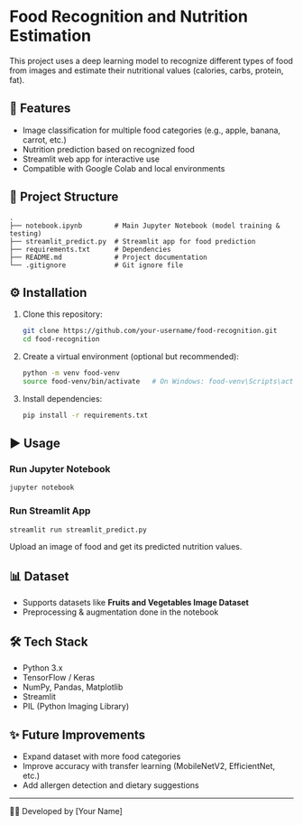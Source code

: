 # Food Recognition and Nutrition Estimation

This project uses a deep learning model to recognize different types of food from images and estimate their nutritional values (calories, carbs, protein, fat).

## 🚀 Features
- Image classification for multiple food categories (e.g., apple, banana, carrot, etc.)
- Nutrition prediction based on recognized food
- Streamlit web app for interactive use
- Compatible with Google Colab and local environments

## 📂 Project Structure
```
.
├── notebook.ipynb        # Main Jupyter Notebook (model training & testing)
├── streamlit_predict.py  # Streamlit app for food prediction
├── requirements.txt      # Dependencies
├── README.md             # Project documentation
└── .gitignore            # Git ignore file
```

## ⚙️ Installation
1. Clone this repository:
   ```bash
   git clone https://github.com/your-username/food-recognition.git
   cd food-recognition
   ```

2. Create a virtual environment (optional but recommended):
   ```bash
   python -m venv food-venv
   source food-venv/bin/activate   # On Windows: food-venv\Scripts\activate
   ```

3. Install dependencies:
   ```bash
   pip install -r requirements.txt
   ```

## ▶️ Usage
### Run Jupyter Notebook
```bash
jupyter notebook
```

### Run Streamlit App
```bash
streamlit run streamlit_predict.py
```

Upload an image of food and get its predicted nutrition values.

## 📊 Dataset
- Supports datasets like **Fruits and Vegetables Image Dataset**
- Preprocessing & augmentation done in the notebook

## 🛠️ Tech Stack
- Python 3.x
- TensorFlow / Keras
- NumPy, Pandas, Matplotlib
- Streamlit
- PIL (Python Imaging Library)

## ✨ Future Improvements
- Expand dataset with more food categories
- Improve accuracy with transfer learning (MobileNetV2, EfficientNet, etc.)
- Add allergen detection and dietary suggestions

---
👩‍💻 Developed by [Your Name]
